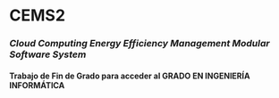 # CEMS2

### _Cloud Computing Energy Efficiency Management Modular Software System_

#### Trabajo de Fin de Grado para acceder al **GRADO EN INGENIERÍA INFORMÁTICA**
